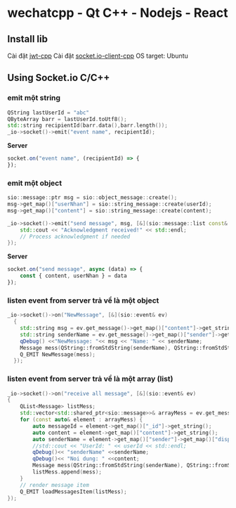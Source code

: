 # wechatcpp - Qt C++ - Nodejs - React

## Install lib
Cài đặt [jwt-cpp](https://github.com/Thalhammer/jwt-cpp) 
Cài đặt [socket.io-client-cpp](https://github.com/socketio/socket.io-client-cpp) 
OS target: Ubuntu

## Using Socket.io C/C++

### emit một string
```cpp
QString lastUserId = "abc"
QByteArray barr = lastUserId.toUtf8();
std::string recipientId(barr.data(),barr.length());
_io->socket()->emit("event name", recipientId);
```
**Server**
```javascript
socket.on("event name", (recipientId) => {
});
```

### emit một object
```cpp
sio::message::ptr msg = sio::object_message::create();
msg->get_map()["userNhan"] = sio::string_message::create(userId);
msg->get_map()["content"] = sio::string_message::create(content);

_io->socket()->emit("send message", msg, [&](sio::message::list const& ack) {
	std::cout << "Acknowledgment received!" << std::endl;
	// Process acknowledgment if needed        
});
```

**Server**
```javascript
socket.on("send message", async (data) => {
	const { content, userNhan } = data
});
```

### listen event from server trả về là một object
```cpp
_io->socket()->on("NewMessage", [&](sio::event& ev)
  {
	std::string msg = ev.get_message()->get_map()["content"]->get_string();
	std::string senderName = ev.get_message()->get_map()["sender"]->get_map()["displayName"]->get_string();
	qDebug() <<"NewMessage: "<< msg << "Name: " << senderName;
	Message mess(QString::fromStdString(senderName), QString::fromStdString(msg));
	Q_EMIT NewMessage(mess);
  });
```

### listen event from server trả về là một array (list)
```cpp
_io->socket()->on("receive all message", [&](sio::event& ev)
{
	QList<Message> listMess;
	std::vector<std::shared_ptr<sio::message>>& arrayMess = ev.get_message()->get_vector();
	for (const auto& element : arrayMess) {
		auto messageId = element->get_map()["_id"]->get_string();
		auto content = element->get_map()["content"]->get_string();
		auto senderName = element->get_map()["sender"]->get_map()["displayName"]->get_string();
		//std::cout << "UserId: " << userId << std::endl;
		qDebug()<< "senderName" <<senderName;
		qDebug()<< "Noi dung: " <<content;
		Message mess(QString::fromStdString(senderName), QString::fromStdString(content));
		listMess.append(mess);
	}
	// render message item
	Q_EMIT loadMessagesItem(listMess);
});
```